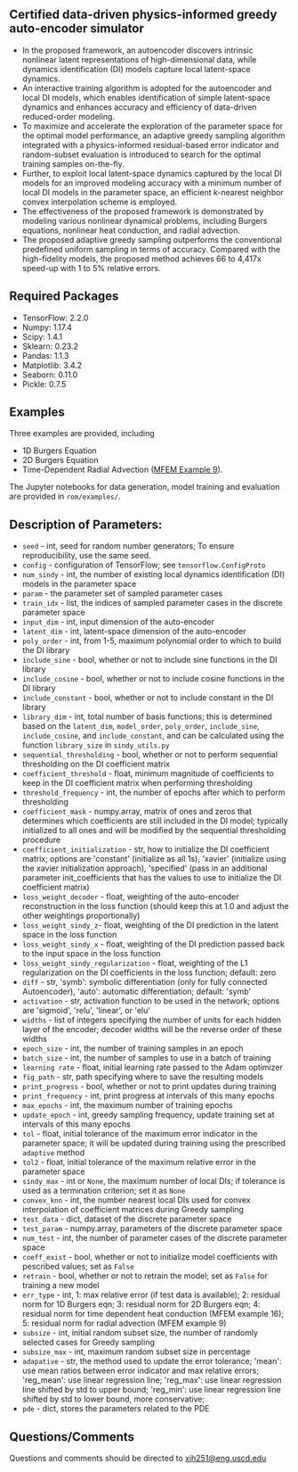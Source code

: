 ## Certified data-driven physics-informed greedy auto-encoder simulator
- In the proposed framework, an autoencoder discovers intrinsic nonlinear latent representations of high-dimensional data, while dynamics identification (DI) models capture local latent-space dynamics.  
- An interactive training algorithm is adopted for the autoencoder and local DI models, which enables identification of simple latent-space dynamics and enhances accuracy and efficiency of data-driven reduced-order modeling. 
- To maximize and accelerate the exploration of the parameter space for the optimal model performance, an adaptive greedy sampling algorithm integrated with a physics-informed residual-based error indicator and random-subset evaluation is introduced to search for the optimal training samples on-the-fly.
- Further, to exploit local latent-space dynamics captured by the local DI models for an improved modeling accuracy with a minimum number of local DI models in the parameter space, an efficient k-nearest neighbor convex interpolation scheme is employed.
- The effectiveness of the proposed framework is demonstrated by modeling various nonlinear dynamical problems, including Burgers equations, nonlinear heat conduction, and radial advection. 
- The proposed adaptive greedy sampling outperforms the conventional predefined uniform sampling in terms of accuracy. Compared with the high-fidelity models, the proposed method achieves 66 to 4,417x speed-up with 1 to 5% relative errors.


## Required Packages
- TensorFlow: 2.2.0
- Numpy: 1.17.4
- Scipy: 1.4.1
- Sklearn: 0.23.2
- Pandas: 1.1.3
- Matplotlib: 3.4.2
- Seaborn: 0.11.0
- Pickle: 0.7.5


## Examples
Three examples are provided, including 
- 1D Burgers Equation 
- 2D Burgers Equation
- Time-Dependent Radial Advection ([MFEM Example 9](https://github.com/mfem/mfem/blob/master/examples/ex9.cpp)).

The Jupyter notebooks for data generation, model training and evaluation are provided in `rom/examples/`. 


## Description of Parameters:
- `seed` - int, seed for random number generators; To ensure reproducibility, use the same seed.
- `config` - configuration of TensorFlow; see `tensorflow.ConfigProto`
- `num_sindy` - int, the number of existing local dynamics identification (DI) models in the parameter space
- `param` - the parameter set of sampled parameter cases
- `train_idx` - list, the indices of sampled parameter cases in the discrete parameter space
- `input_dim` - int, input dimension of the auto-encoder
- `latent_dim` - int, latent-space dimension of the auto-encoder
- `poly_order` - int, from 1-5, maximum polynomial order to which to build the DI library 
- `include_sine` - bool, whether or not to include sine functions in the DI library
- `include_cosine` - bool, whether or not to include cosine functions in the DI library
- `include_constant` - bool, whether or not to include constant in the DI library
- `library_dim` - int, total number of basis functions; this is determined based on the `latent_dim`, `model_order`, `poly_order`, `include_sine`, `include_cosine`, and `include_constant`, and can be calculated using the function `library_size` in `sindy_utils.py`
- `sequential_thresholding` - bool, whether or not to perform sequential thresholding on the DI coefficient matrix
- `coefficient_threshold` - float, minimum magnitude of coefficients to keep in the DI coefficient matrix when performing thresholding
- `threshold_frequency` - int, the number of epochs after which to perform thresholding
- `coefficient_mask` - numpy.array, matrix of ones and zeros that determines which coefficients are still included in the DI model; typically initialized to all ones and will be modified by the sequential thresholding procedure
- `coefficient_initialization` - str, how to initialize the DI coefficient matrix; options are 'constant' (initialize as all 1s), 'xavier' (initialize using the xavier initialization approach), 'specified' (pass in an additional parameter init_coefficients that has the values to use to initialize the DI coefficient matrix)
- `loss_weight_decoder` - float, weighting of the auto-encoder reconstruction in the loss function (should keep this at 1.0 and adjust the other weightings proportionally)
- `loss_weight_sindy_z`- float, weighting of the DI prediction in the latent space in the loss function
- `loss_weight_sindy_x` - float, weighting of the DI prediction passed back to the input space in the loss function
- `loss_weight_sindy_regularization` - float, weighting of the L1 regularization on the DI coefficients in the loss function; default: zero
- `diff` - str, 'symb': symbolic differentiation (only for fully connected Autoencoder), 'auto': automatic differentiation; default: 'symb'
- `activation` - str, activation function to be used in the network; options are 'sigmoid', 'relu', 'linear', or 'elu'
- `widths` - list of integers specifying the number of units for each hidden layer of the encoder; decoder widths will be the reverse order of these widths
- `epoch_size` - int, the number of training samples in an epoch
- `batch_size` - int, the number of samples to use in a batch of training
- `learning rate` - float, initial learning rate passed to the Adam optimizer
- `fig_path` - str, path specifying where to save the resulting models
- `print_progress` - bool, whether or not to print updates during training
- `print_frequency` - int, print progress at intervals of this many epochs
- `max_epochs` - int, the maximum number of training epochs
- `update_epoch` - int, greedy sampling frequency, update training set at intervals of this many epochs
- `tol` - float, initial tolerance of the maximum error indicator in the parameter space; it will be updated during training using the prescribed `adaptive` method
- `tol2` - float, initial tolerance of the maximum relative error in the parameter space
- `sindy_max` - int or `None`, the maximum number of local DIs; if tolerance is used as a termination criterion; set it as `None`
- `convex_knn` - int, the number nearest local DIs used for convex interpolation of coefficient matrices during Greedy sampling
- `test_data` - dict, dataset of the discrete parameter space
- `test_param` - numpy.array, parameters of the discrete parameter space
- `num_test` - int, the number of parameter cases of the discrete parameter space
- `coeff_exist` - bool, whether or not to initialize model coefficients with pescribed values; set as `False`
- `retrain` - bool, whether or not to retrain the model; set as `False` for training a new model
- `err_type` - int, 1: max relative error (if test data is available); 2: residual norm for 1D Burgers eqn; 3: residual norm for 2D Burgers eqn; 4: residual norm for time dependent heat conduction (MFEM example 16); 5: residual norm for radial advection (MFEM example 9)
- `subsize` - int, initial random subset size, the number of randomly selected cases for Greedy sampling
- `subsize_max` - int, maximum random subset size in percentage
- `adapative` - str, the method used to update the error tolerance; 'mean': use mean ratios between error indicator and max relative errors; 'reg_mean': use linear regression line; 'reg_max': use linear regression line shifted by std to upper bound; 'reg_min': use linear regression line shifted by std to lower bound, more conservative; 
- `pde` - dict, stores the parameters related to the PDE


## Questions/Comments
Questions and comments should be directed to xih251@eng.uscd.edu
